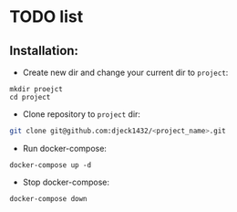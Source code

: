 # TODO list

## Installation:

- Create new dir and change your current dir to `project`:
```
mkdir proejct
cd project 
```
- Clone repository to `project` dir: 
```bash
git clone git@github.com:djeck1432/<project_name>.git
```
- Run docker-compose:
```
docker-compose up -d
```
- Stop docker-compose:
```bash
docker-compose down
```
